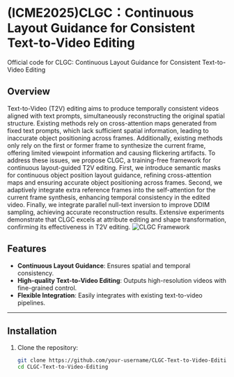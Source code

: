 # (ICME2025)CLGC：Continuous Layout Guidance for Consistent Text-to-Video Editing
Official code for CLGC: Continuous Layout Guidance for Consistent Text-to-Video Editing
## Overview
Text-to-Video (T2V) editing aims to produce temporally consistent videos aligned with text prompts, simultaneously reconstructing the original spatial structure. Existing methods rely on cross-attention maps generated from fixed text prompts, which lack sufficient spatial information, leading to inaccurate object positioning across frames. Additionally, existing methods only rely on the first or former frame to synthesize the current frame, offering limited viewpoint information and causing flickering artifacts. To address these issues, we propose CLGC, a training-free framework for continuous layout-guided T2V editing. First, we introduce semantic masks for continuous object position layout guidance, refining cross-attention maps and ensuring accurate object positioning across frames. Second, we adaptively integrate extra reference frames into the self-attention for the current frame synthesis, enhancing temporal consistency in the edited video. Finally, we integrate parallel null-text inversion to improve DDIM sampling, achieving accurate
reconstruction results. Extensive experiments demonstrate that CLGC excels at attribute editing and shape transformation, confirming its effectiveness in T2V editing.
![CLGC Framework](path/to/your/image.png)

## Features
- **Continuous Layout Guidance**: Ensures spatial and temporal consistency.
- **High-quality Text-to-Video Editing**: Outputs high-resolution videos with fine-grained control.
- **Flexible Integration**: Easily integrates with existing text-to-video pipelines.

---

## Installation

1. Clone the repository:
   ```bash
   git clone https://github.com/your-username/CLGC-Text-to-Video-Editing.git
   cd CLGC-Text-to-Video-Editing

